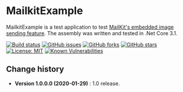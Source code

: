 MailkitExample
====================================

MailkitExample is a test application to test [MailKit's embedded image sending feature](http://www.mimekit.net/).
The assembly was written and tested in .Net Core 3.1.

[![Build status](https://ci.appveyor.com/api/projects/status/su80s0j3uoltw0wx?svg=true)](https://ci.appveyor.com/project/SeppPenner/mailkitexample)
[![GitHub issues](https://img.shields.io/github/issues/SeppPenner/MailkitExample.svg)](https://github.com/SeppPenner/MailkitExample/issues)
[![GitHub forks](https://img.shields.io/github/forks/SeppPenner/MailkitExample.svg)](https://github.com/SeppPenner/MailkitExample/network)
[![GitHub stars](https://img.shields.io/github/stars/SeppPenner/MailkitExample.svg)](https://github.com/SeppPenner/MailkitExample/stargazers)
[![License: MIT](https://img.shields.io/badge/License-MIT-blue.svg)](https://raw.githubusercontent.com/SeppPenner/MailkitExample/master/License.txt)
[![Known Vulnerabilities](https://snyk.io/test/github/SeppPenner/MailkitExample/badge.svg)](https://snyk.io/test/github/SeppPenner/MailkitExample)

Change history
--------------

* **Version 1.0.0.0 (2020-01-29)** : 1.0 release.
